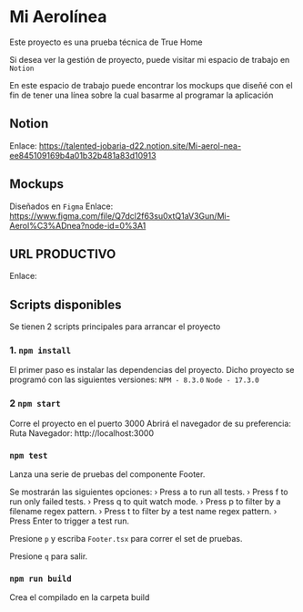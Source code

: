 # Mi Aerolínea

Este proyecto es una prueba técnica de True Home

Si desea ver la gestión de proyecto, puede visitar mi espacio de trabajo en `Notion`

En este espacio de trabajo puede encontrar los mockups que diseñé con el fin de tener una línea sobre la cual basarme al programar
la aplicación

## Notion

Enlace: https://talented-jobaria-d22.notion.site/Mi-aerol-nea-ee845109169b4a01b32b481a83d10913

## Mockups

Diseñados en `Figma`
Enlace: https://www.figma.com/file/Q7dcl2f63su0xtQ1aV3Gun/Mi-Aerol%C3%ADnea?node-id=0%3A1

## URL PRODUCTIVO

Enlace:

## Scripts disponibles

Se tienen 2 scripts principales para arrancar el proyecto

### 1. `npm install`

El primer paso es instalar las dependencias del proyecto. Dicho proyecto se programó con las siguientes versiones:
`NPM - 8.3.0`
`Node - 17.3.0`

### 2 `npm start`

Corre el proyecto en el puerto 3000
Abrirá el navegador de su preferencia:
Ruta Navegador:
http://localhost:3000

### `npm test`

Lanza una serie de pruebas del componente Footer.

Se mostrarán las siguientes opciones:
› Press a to run all tests.
› Press f to run only failed tests.
› Press q to quit watch mode.
› Press p to filter by a filename regex pattern.
› Press t to filter by a test name regex pattern.
› Press Enter to trigger a test run.

Presione `p` y escriba `Footer.tsx` para correr el set de pruebas.

Presione `q` para salir.

### `npm run build`

Crea el compilado en la carpeta build
